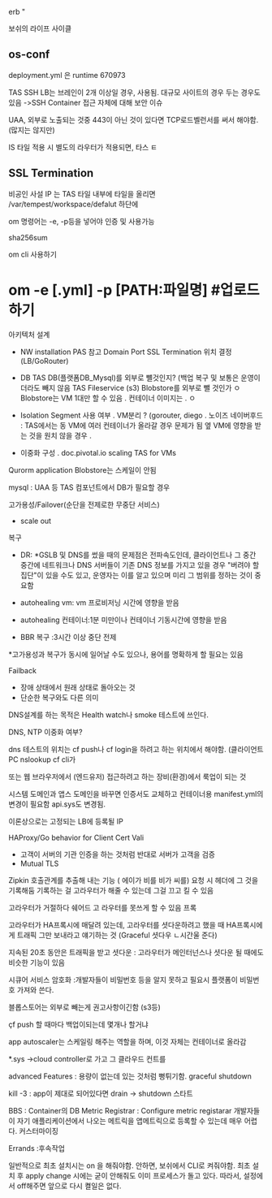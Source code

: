 

erb " 

보쉬의 라이프 사이클


os-conf 
- 


deployment.yml 은 runtime 670973


TAS SSH LB는 브레인이 2개 이상일 경우, 사용됨.
대규모 사이트의 경우 두는 경우도 있음
->SSH Container 접근 자체에 대해 보안 이슈 

UAA, 
외부로 노출되는 것중 443이 아닌 것이 있다면 TCP로드벨런서를 써서 해야함. (많지는 않지만) 

IS 타일 적용 시 별도의 라우터가 적용되면, 타스 ㅌ 

## 

## SSL Termination


비공인 사설 IP 는 TAS 타일 내부에 
타일을 올리면 /var/tempest/workspace/defalut 하단에 



om 명령어는 -e, -p등을 넣어야 인증 및 사용가능 

sha256sum 

om cli 사용하기
# om -e [.yml] -p [PATH:파일명] #업로드하기 

아키텍처 설계
- NW
installation PAS 참고
Domain Port SSL Termination 위치 결정 (LB/GoRouter) 

- DB
TAS DB(플랫폼DB_Mysql)를 외부로 뺼것인지? (백업 복구 및 
보통은 운영이더라도 빼지 않음
TAS Fileservice (s3) Blobstore를 외부로 뺄 것인가
ㅇ Blobstore는 VM 1대만 할 수 있음
. 컨테이너 이미지는 
. 
ㅇ 

- Isolation Segment 사용 여부
. VM분리 ? (gorouter, diego 
. 노이즈 네이버후드 : TAS에서는 동 VM에 여러 컨테이너가 올라갈 경우 문제가 됨 옆 VM에 영향을 받는 것을 원치 않을 경우
. 



- 이중화 구성
. doc.pivotal.io scaling TAS for VMs 

Qurorm
application 
Blobstore는 스케일이 안됨 

mysql : UAA 등 TAS 컴포넌트에서 DB가 필요할 경우


고가용성/Failover(순단을 전제로한 무중단 서비스)
- scale out


복구
- DR:
*GSLB 및 DNS를 썼을 때의 문제점은 전파속도인데, 클라이언트나 그 중간 중간에 네트워크나 DNS 서버들이 기존 DNS 정보를 가지고 있을 경우 "버려야 할 집단"이 있을 수도 있고, 운영자는 이를 알고 있으며 미리 그 범위를 정하는 것이 중요함 

- autohealing vm: vm 프로비저닝 시간에 영향을 받음
- autohealing 컨테이너:1분 미만이나 컨테이너 기동시간에 영향을 받음
- BBR 복구 :3시간 이상 중단 전제 

*고가용성과 복구가 동시에 일어날 수도 있으나, 용어를 명확하게 할 필요는 있음 

Failback
- 장애 상태에서 원래 상태로 돌아오는 것
- 단순한 복구와도 다른 의미


DNS설계를 하는 목적은
Health watch나 smoke 테스트에 쓰인다. 

DNS, NTP 이중화 여부? 

dns 테스트의 위치는 cf push나 cf login을 하려고 하는 위치에서 해야함. (클라이언트 PC nslookup cf cli가 

또는 웹 브라우저에서 (엔드유저) 접근하려고 하는 장비(환경)에서 룩업이 되는 것


시스템 도메인과 앱스 도메인을 바꾸면 인증서도 교체하고 컨테이너용 manifest.yml의 변경이 필요함 api.sys도 변경됨. 

이론상으로는 고정되는 LB에 등록될 IP


HAProxy/Go behavior for Client Cert Vali
- 고객이 서버의 기관 인증을 하는 것처럼 반대로 서버가 고객을 검증
- Mutual TLS 

Zipkin 호출관계를 추출해 내는 기능 ( 에이가 비를 비가 씨를) 
요청 시 헤더에 그 것을 기록해둠
기록하는 걸 고라우터가 해줄 수 있는데 그걸 끄고 킬 수 있음 

고라우터가 거절하다 쉐어드 고 라우터를 못쓰게 할 수 있음
프록 

고라우터가 HA프록시에 매달려 있는데, 고라우터를 셧다운하려고 했을 때 HA프록시에게 트래픽 그만 보내라고 얘기하는 것 (Graceful 셧다우 ㄴ시간울 준다) 

지속된 20초 동안은 트래픽을 받고 셧다운 : 고라우터가 메인터넌스나 셧다운 될 때에도 비슷한 기능이 있음 


시큐어 서비스 암호화
:개발자들이 비밀번호 등을 알지 못하고 필요시 플랫폼이 비밀번호 가져와 쓴다. 

블롭스토어는 외부로 빼는게 권고사항이긴함 (s3등) 

çf push 할 때마다 백업이되는데 몇개나 할거냐 

app autoscaler는 스케일링 해주는 역할을 하며, 이것 자체는 컨테이너로 올라감 

*.sys ->cloud controller로 가고 그 클라우드 컨트를


advanced Features : 용량이 없는데 있는 것처럼 뻥튀기함.
graceful shutdown


kill -3 : app이 제대로 되어있다면 drain -> shutdown 스타트 

BBS : Container의 DB
Metric Registrar : Configure metric registarar
개발자들이 자기 애플리케이션에서 나오는 메트릭을 앱메트릭으로 등록할 수 있는데 매우 어렵다. 커스터마이징 

Errands :후속작업 

일반적으로 최초 설치시는 on 을 해줘야함. 안하면, 보쉬에서 CLI로 켜줘야함. 
최초 설치 후 apply change 시에는 굳이 안해줘도 이미 프로세스가 돌고 있다. 따라서, 설정에서 off해주면 앞으로 다시 켤일은 없다.




















